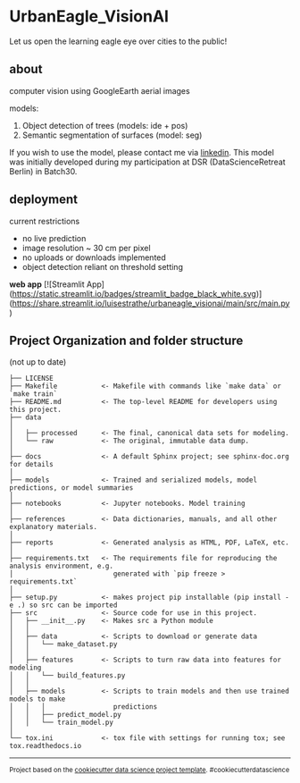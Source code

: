 UrbanEagle_VisionAI
==============================

Let us open the learning eagle eye over cities to the public!


about
-----------------------------------------
computer vision using GoogleEarth aerial images

models: 
1. Object detection of trees (models: ide + pos)
2. Semantic segmentation of surfaces (model: seg)

If you wish to use the model, please contact me via 
<a target="_blank" href="https://www.linkedin.com/in/luise-strathe/">linkedin</a>.
This model was initially developed during my participation at DSR (DataScienceRetreat Berlin) in Batch30.


deployment
-----------------------------------------
current restrictions
- no live prediction
- image resolution ~ 30 cm per pixel
- no uploads or downloads implemented
- object detection reliant on threshold setting

**web app**
[![Streamlit App]\
   (https://static.streamlit.io/badges/streamlit_badge_black_white.svg)]
   (https://share.streamlit.io/luisestrathe/urbaneagle_visionai/main/src/main.py)


Project Organization and folder structure
-----------------------------------------
(not up to date)

    ├── LICENSE
    ├── Makefile           <- Makefile with commands like `make data` or `make train`
    ├── README.md          <- The top-level README for developers using this project.
    ├── data
    │
    │   ├── processed      <- The final, canonical data sets for modeling.
    │   └── raw            <- The original, immutable data dump.
    │
    ├── docs               <- A default Sphinx project; see sphinx-doc.org for details
    │
    ├── models             <- Trained and serialized models, model predictions, or model summaries
    │
    ├── notebooks          <- Jupyter notebooks. Model training
    │
    ├── references         <- Data dictionaries, manuals, and all other explanatory materials.
    │
    ├── reports            <- Generated analysis as HTML, PDF, LaTeX, etc.
    │
    ├── requirements.txt   <- The requirements file for reproducing the analysis environment, e.g.
    │                         generated with `pip freeze > requirements.txt`
    │
    ├── setup.py           <- makes project pip installable (pip install -e .) so src can be imported
    ├── src                <- Source code for use in this project.
    │   ├── __init__.py    <- Makes src a Python module
    │   │
    │   ├── data           <- Scripts to download or generate data
    │   │   └── make_dataset.py
    │   │
    │   ├── features       <- Scripts to turn raw data into features for modeling
    │   │   └── build_features.py
    │   │
    │   ├── models         <- Scripts to train models and then use trained models to make
    │   │   │                 predictions
    │   │   ├── predict_model.py
    │   │   └── train_model.py
    │
    └── tox.ini            <- tox file with settings for running tox; see tox.readthedocs.io


--------

<p><small>Project based on the <a target="_blank" href="https://drivendata.github.io/cookiecutter-data-science/">cookiecutter data science project template</a>. #cookiecutterdatascience</small></p>
